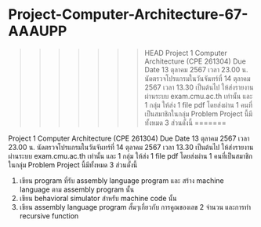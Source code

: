 # Project-Computer-Architecture-67-AAAUPP
>>>>>>> HEAD
Project 1 Computer Architecture (CPE 261304)
Due Date 13 ตุลาคม 2567 เวลา 23.00 น.
นัดตรวจโปรแกรมในวันจันทร์ที่ 14 ตุลาคม 2567  เวลา 13.30 เป็นต้นไป
ให้ส่งรายงานผ่านระบบ exam.cmu.ac.th เท่านั้น และ 1 กลุ่ม ให้ส่ง 1 file pdf โดยส่งผ่าน 1 คนที่เป็นสมาชิกในกลุ่ม
Problem
        Project นี้มีทั้งหมด 3 ส่วนดั้งนี้
=======

Project 1 Computer Architecture (CPE 261304)
Due Date 13 ตุลาคม 2567 เวลา 23.00 น.
นัดตรวจโปรแกรมในวันจันทร์ที่ 14 ตุลาคม 2567 เวลา 13.30 เป็นต้นไป
ให้ส่งรายงานผ่านระบบ exam.cmu.ac.th เท่านั้น และ 1 กลุ่ม ให้ส่ง 1 file pdf โดยส่งผ่าน 1 คนที่เป็นสมาชิกในกลุ่ม
Problem
Project นี้มีทั้งหมด 3 ส่วนดั้งนี้

>>>>>>>
1. เขียน program ที่รับ assembly language program และ สร้าง machine language ตาม assembly program นั้น
2. เขียน behavioral simulator สำหรับ machine code นั้น
3. เขียน assembly language program สั้นๆเกี่ยวกับ การคูณของเลข 2 จำนวน และการทำ recursive function
